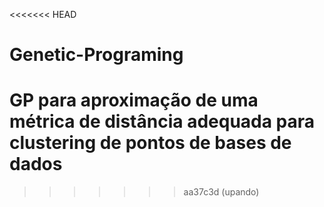 <<<<<<< HEAD
# Genetic-Programing
GP para aproximação de uma métrica de distância adequada para clustering de pontos de bases de dados
=======

>>>>>>> aa37c3d (upando)
